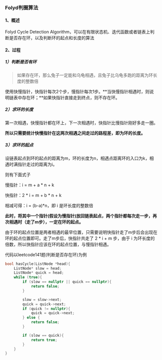 ### Folyd判圈算法



#### 1、概述

Folyd Cycle Detection Algorithm，可以在有限状态机、迭代函数或者链表上判断是否存在环，以及判断环的起点和长度的算法



#### 2、过程

##### 1）判断是否有环

> 如果存在环，那么兔子一定能和乌龟相遇，且兔子比乌龟多跑的距离为环长度的整数倍

使用快慢指针，快指针每次2个步，慢指针每次1步。**当快慢指针相遇时，则说明链表中存在环；**如果快指针直接走到终点，则不存在环。



##### 2）求环的长度

第一次相遇，快慢指针都在环上，下一次相遇时，快指针比慢指针刚好多走一圈。

**所以只需要统计快慢指针在这两次相遇之间走过的路程差，即为环的长度。**



##### 3）求环的起点

设链表起点到环的起点的距离为m，环的长度为n，相遇点距离环的入口为k，相遇时满指针走过的距离为i。

则有下面式子

慢指针：i = m + a * n + k

快指针：2 * i = m + b * n + k

相减可得：i = (b-a)*n，即 i 是环长度的整数倍

**此时，将其中一个指针(假设为慢指针)放回链表起点，两个指针都每次走一步，再次相遇时（走了m步），一定在环的起点。**

由于环的起点位置是两者相遇的最早位置，只需要说明快指针走了m步后会出现在环的起点位置即可。走了m步后，快指针共走了 2 * i + m 步，由于 i 为环长度的倍数，所以快指针应该在环的起点位置，与慢指针相遇。



代码以leetcode141题(判断是否存在环)为例

```cpp
bool hasCycle(ListNode *head){
    ListNode* slow = head;
    ListNode* quick = head;
    while (true){
        if (slow == nullptr || quick == nullptr){
            return false;
        }

        slow = slow->next;
        quick = quick->next;
        if (quick != nullptr){
            quick = quick->next;
        } else {
            return false;
        }

        if (slow == quick){
            return true;
        }
    }
}
```

